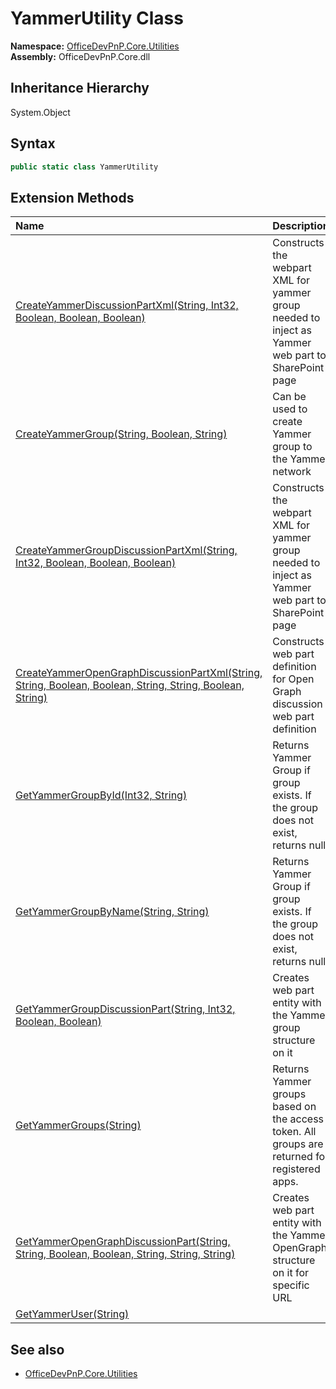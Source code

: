 # YammerUtility Class
  

**Namespace:** [OfficeDevPnP.Core.Utilities](OfficeDevPnP.Core.Utilities.md)  
**Assembly:** OfficeDevPnP.Core.dll  
## Inheritance Hierarchy
System.Object  
## Syntax
```C#
public static class YammerUtility
```
## Extension Methods
|**Name**|**Description**|
|:-----|:-----|
| [CreateYammerDiscussionPartXml(String, Int32, Boolean, Boolean, Boolean)](OfficeDevPnP.Core.Utilities.YammerUtility.4bbdbaf1.md) | Constructs the webpart XML for yammer group needed to inject as Yammer web part to SharePoint page
| [CreateYammerGroup(String, Boolean, String)](OfficeDevPnP.Core.Utilities.YammerUtility.afdc0c85.md) | Can be used to create Yammer group to the Yammer network
| [CreateYammerGroupDiscussionPartXml(String, Int32, Boolean, Boolean, Boolean)](OfficeDevPnP.Core.Utilities.YammerUtility.dab73df6.md) | Constructs the webpart XML for yammer group needed to inject as Yammer web part to SharePoint page
| [CreateYammerOpenGraphDiscussionPartXml(String, String, Boolean, Boolean, String, String, Boolean, String)](OfficeDevPnP.Core.Utilities.YammerUtility.6200f828.md) | Constructs web part definition for Open Graph discussion web part definition
| [GetYammerGroupById(Int32, String)](OfficeDevPnP.Core.Utilities.YammerUtility.6c6a87e0.md) | Returns Yammer Group if group exists. If the group does not exist, returns null.
| [GetYammerGroupByName(String, String)](OfficeDevPnP.Core.Utilities.YammerUtility.3db831d.md) | Returns Yammer Group if group exists. If the group does not exist, returns null.
| [GetYammerGroupDiscussionPart(String, Int32, Boolean, Boolean)](OfficeDevPnP.Core.Utilities.YammerUtility.b7919cc6.md) | Creates web part entity with the Yammer group structure on it
| [GetYammerGroups(String)](OfficeDevPnP.Core.Utilities.YammerUtility.f7f05074.md) | Returns Yammer groups based on the access token. All groups are returned for registered apps.
| [GetYammerOpenGraphDiscussionPart(String, String, Boolean, Boolean, String, String, String)](OfficeDevPnP.Core.Utilities.YammerUtility.fad93f7c.md) | Creates web part entity with the Yammer OpenGraph structure on it for specific URL
| [GetYammerUser(String)](OfficeDevPnP.Core.Utilities.YammerUtility.9c9e98a.md) | 
## See also
- [OfficeDevPnP.Core.Utilities](OfficeDevPnP.Core.Utilities.md)
